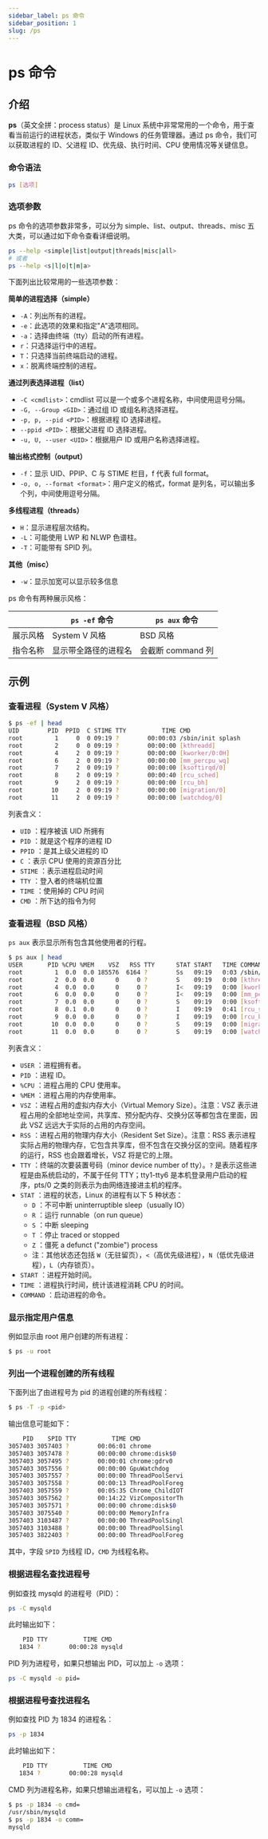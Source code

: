 ```yaml
---
sidebar_label: ps 命令
sidebar_position: 1
slug: /ps
---
```


# ps 命令



## 介绍

**ps**（英文全拼：process status）是 Linux 系统中非常常用的一个命令，用于查看当前运行的进程状态，类似于 Windows 的任务管理器。通过 ps 命令，我们可以获取进程的 ID、父进程 ID、优先级、执行时间、CPU 使用情况等关键信息。

### 命令语法

```bash
ps [选项]
```

### 选项参数

ps 命令的选项参数非常多，可以分为 simple、list、output、threads、misc 五大类，可以通过如下命令查看详细说明。

```bash
ps --help <simple|list|output|threads|misc|all>
# 或者
ps --help <s|l|o|t|m|a>
```

下面列出比较常用的一些选项参数：

**简单的进程选择（simple）**

- `-A`：列出所有的进程。
- `-e`：此选项的效果和指定"A"选项相同。
- `-a`：选择由终端（tty）启动的所有进程。
- `r`：只选择运行中的进程。
- `T`：只选择当前终端启动的进程。
- `x`：脱离终端控制的进程。

**通过列表选择进程（list）**

- `-C <cmdlist>`：cmdlist 可以是一个或多个进程名称，中间使用逗号分隔。
- `-G, --Group <GID>`：通过组 ID 或组名称选择进程。
- `-p, p, --pid <PID>`：根据进程 ID 选择进程。
- `--ppid <PID>`：根据父进程 ID 选择进程。
- `-u, U, --user <UID>`：根据用户 ID 或用户名称选择进程。

**输出格式控制（output）**

- `-f`：显示 UID、PPIP、C 与 STIME 栏目，f 代表 full format。
- `-o, o, --format <format>`：用户定义的格式，format 是列名，可以输出多个列，中间使用逗号分隔。

**多线程进程（threads）**

- `H`：显示进程层次结构。
- `-L`：可能使用 LWP 和 NLWP 色谱柱。
- `-T`：可能带有 SPID 列。

**其他（misc）**

- `-w`：显示加宽可以显示较多信息

ps 命令有两种展示风格：

|          | `ps -ef` 命令        | `ps aux` 命令     |
| -------- | -------------------- | ----------------- |
| 展示风格 | System V 风格        | BSD 风格          |
| 指令名称 | 显示带全路径的进程名 | 会截断 command 列 |



## 示例

### 查看进程（System V 风格）

```bash
$ ps -ef | head
UID        PID  PPID  C STIME TTY          TIME CMD
root         1     0  0 09:19 ?        00:00:03 /sbin/init splash
root         2     0  0 09:19 ?        00:00:00 [kthreadd]
root         4     2  0 09:19 ?        00:00:00 [kworker/0:0H]
root         6     2  0 09:19 ?        00:00:00 [mm_percpu_wq]
root         7     2  0 09:19 ?        00:00:00 [ksoftirqd/0]
root         8     2  0 09:19 ?        00:00:40 [rcu_sched]
root         9     2  0 09:19 ?        00:00:00 [rcu_bh]
root        10     2  0 09:19 ?        00:00:00 [migration/0]
root        11     2  0 09:19 ?        00:00:00 [watchdog/0]
```

列表含义：

- `UID` ：程序被该 UID 所拥有
- `PID` ：就是这个程序的进程 ID
- `PPID` ：是其上级父进程的 ID
- `C` ：表示 CPU 使用的资源百分比
- `STIME` ：表示进程启动时间
- `TTY` ：登入者的终端机位置
- `TIME` ：使用掉的 CPU 时间
- `CMD` ：所下达的指令为何

### 查看进程（BSD 风格）

`ps aux` 表示显示所有包含其他使用者的行程。

```bash
$ ps aux | head
USER       PID %CPU %MEM    VSZ   RSS TTY      STAT START   TIME COMMAND
root         1  0.0  0.0 185576  6164 ?        Ss   09:19   0:03 /sbin/init splash
root         2  0.0  0.0      0     0 ?        S    09:19   0:00 [kthreadd]
root         4  0.0  0.0      0     0 ?        I<   09:19   0:00 [kworker/0:0H]
root         6  0.0  0.0      0     0 ?        I<   09:19   0:00 [mm_percpu_wq]
root         7  0.0  0.0      0     0 ?        S    09:19   0:00 [ksoftirqd/0]
root         8  0.1  0.0      0     0 ?        I    09:19   0:41 [rcu_sched]
root         9  0.0  0.0      0     0 ?        I    09:19   0:00 [rcu_bh]
root        10  0.0  0.0      0     0 ?        S    09:19   0:00 [migration/0]
root        11  0.0  0.0      0     0 ?        S    09:19   0:00 [watchdog/0]
```

列表含义：

- `USER` ：进程拥有者。
- `PID` ：进程 ID。
- `%CPU` ：进程占用的 CPU 使用率。
- `%MEM` ：进程占用的内存使用率。
- `VSZ` ：进程占用的虚拟内存大小（Virtual Memory Size）。注意：VSZ 表示进程占用的全部地址空间，共享库、预分配内存、交换分区等都包含在里面，因此 VSZ 远远大于实际的占用的内存空间。
- `RSS` ：进程占用的物理内存大小（Resident Set Size）。注意：RSS 表示进程实际占用的物理内存，它包含共享库，但不包含在交换分区的空间。随着程序的运行，RSS 也会跟着增长，VSZ 将是它的上限。
- `TTY` ：终端的次要装置号码（minor device number of tty）。`?` 是表示这些进程是由系统启动的，不属于任何 TTY；tty1-tty6 是本机登录用户启动的程序，pts/0 之类的则表示为由网络连接进主机的程序。
- `STAT` ：进程的状态，Linux 的进程有以下 5 种状态：
  - `D` ：不可中断 uninterruptible sleep（usually IO）
  - `R` ：运行 runnable（on run queue）
  - `S` ：中断 sleeping
  - `T` ：停止 traced or stopped
  - `Z` ：僵死 a defunct ("zombie") process
  - 注：其他状态还包括 `W`（无驻留页），`<`（高优先级进程），`N`（低优先级进程），`L`（内存锁页）。
- `START` ：进程开始时间。
- `TIME` ：进程执行时间，统计该进程消耗 CPU 的时间。
- `COMMAND` ：启动进程的命令。

### 显示指定用户信息

例如显示由 root 用户创建的所有进程：

```bash
$ ps -u root
```

### 列出一个进程创建的所有线程

下面列出了由进程号为 pid 的进程创建的所有线程：

```bash
$ ps -T -p <pid>
```

输出信息可能如下：

```bash
    PID    SPID TTY          TIME CMD
3057403 3057403 ?        00:06:01 chrome
3057403 3057478 ?        00:00:00 chrome:disk$0
3057403 3057495 ?        00:00:01 chrome:gdrv0
3057403 3057556 ?        00:00:00 GpuWatchdog
3057403 3057557 ?        00:00:00 ThreadPoolServi
3057403 3057558 ?        00:00:13 ThreadPoolForeg
3057403 3057559 ?        00:05:35 Chrome_ChildIOT
3057403 3057562 ?        00:14:22 VizCompositorTh
3057403 3057571 ?        00:00:00 chrome:disk$0
3057403 3075540 ?        00:00:00 MemoryInfra
3057403 3103487 ?        00:00:00 ThreadPoolSingl
3057403 3103488 ?        00:00:00 ThreadPoolSingl
3057403 3822403 ?        00:00:00 ThreadPoolForeg
```

其中，字段 `SPID` 为线程 ID，`CMD` 为线程名称。

### 根据进程名查找进程号

例如查找 mysqld 的进程号（PID）：

```bash
ps -C mysqld
```

此时输出如下：

```bash
    PID TTY          TIME CMD
   1834 ?        00:00:28 mysqld
```

PID 列为进程号，如果只想输出 PID，可以加上 `-o` 选项：

```bash
ps -C mysqld -o pid=
```

### 根据进程号查找进程名

例如查找 PID 为 1834 的进程名：

```bash
ps -p 1834
```

此时输出如下：

```bash
    PID TTY          TIME CMD
   1834 ?        00:00:28 mysqld
```

CMD 列为进程名称，如果只想输出进程名，可以加上 `-o` 选项：

```bash
$ ps -p 1834 -o cmd=
/usr/sbin/mysqld
$ ps -p 1834 -o comm=
mysqld
```

